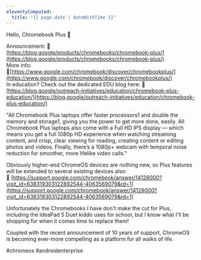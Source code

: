 ```yaml
---
eleventyComputed:
  title: "{{ page.date | dateWithTime }}"
---
```

Hello, Chromebook Plus 🤩

Announcement: 🔗 [https://blog.google/products/chromebooks/chromebook-plus/](https://blog.google/products/chromebooks/chromebook-plus/)  
More info: 🔗[https://www.google.com/chromebook/discover/chromebookplus/](https://www.google.com/chromebook/discover/chromebookplus/)  
In education? Check out the dedicated EDU blog here: 🔗 [https://blog.google/outreach-initiatives/education/chromebook-plus-education/](https://blog.google/outreach-initiatives/education/chromebook-plus-education/)

"All Chromebook Plus laptops offer faster processors1 and double the memory and storage1, giving you the power to get more done, easily. All Chromebook Plus laptops also come with a Full HD IPS display — which means you get a full 1080p HD experience when watching streaming content, and crisp, clear viewing for reading, creating content or editing photos and videos. Finally, there’s a 1080p+ webcam with temporal noise reduction for smoother, more lifelike video calls."

Obviously higher-end ChromeOS devices are nothing new, so Plus features will be extended to several existing devices also:  
🔗 [https://support.google.com/chromebook/answer/14128000?visit_id=638319303122892544-4063569079&rd=1](https://support.google.com/chromebook/answer/14128000?visit_id=638319303122892544-4063569079&rd=1)

Unfortunately the Chromebooks I have don't make the cut for Plus, including the IdeaPad 5 Duet kiddo uses for school, but I know what I'll be shopping for when it comes time to replace them!

Coupled with the recent announcement of 10 years of support, ChromeOS is becoming ever-more compelling as a platform for all walks of life.

#chromeos #androidenterprise